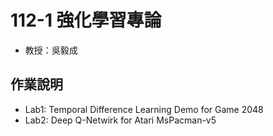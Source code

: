 # 112-1 強化學習專論
* 教授：吳毅成

## 作業說明
* Lab1: Temporal Difference Learning Demo for Game 2048
* Lab2: Deep Q-Netwirk for Atari MsPacman-v5
